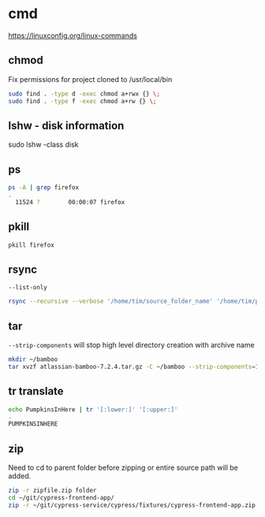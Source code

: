 # cmd

https://linuxconfig.org/linux-commands

## chmod

Fix permissions for project cloned to /usr/local/bin

```sh
sudo find . -type d -exec chmod a+rwx {} \;
sudo find . -type f -exec chmod a+rw {} \;
```

## lshw - disk information

sudo lshw -class disk

## ps

```sh
ps -A | grep firefox
.
  11524 ?        00:00:07 firefox
```

## pkill

```sh
pkill firefox
```

## rsync

`--list-only`

```sh
rsync --recursive --verbose '/home/tim/source_folder_name' '/home/tim/parent_folder_for_dest_folder'
```

## tar

`--strip-components` will stop high level directory creation with archive name

```sh
mkdir ~/bamboo
tar xvzf atlassian-bamboo-7.2.4.tar.gz -C ~/bamboo --strip-components=1
```

## tr translate

```sh
echo PumpkinsInHere | tr '[:lower:]' '[:upper:]'
.
PUMPKINSINHERE
```

## zip

Need to cd to parent folder before zipping or entire source path will be added.

```sh
zip -r zipfile.zip folder
cd ~/git/cypress-frontend-app/
zip -r ~/git/cypress-service/cypress/fixtures/cypress-frontend-app.zip cypress
```
